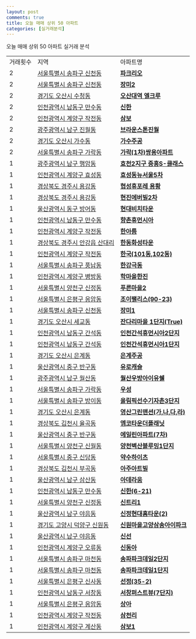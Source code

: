 ```yaml
---
layout: post
comments: true
title: 오늘 매매 상위 50 아파트
categories: [실거래분석]
---
```


오늘 매매 상위 50 아파트 실거래 분석

<table>
  <tr>
    <td>거래횟수</td>
    <td>지역</td>
    <td>아파트명</td>
  </tr>

  <tr>
    <td>2</td>
    <td><a href="/실거래가/2021/05/23/11710.html">서울특별시 송파구 신천동</a></td>
    <td colspan="4" style="font-weight: bold;"><a href="https://search.naver.com/search.naver?query=신천동 파크리오">파크리오</a></td>
  </tr>

  <tr>
    <td>2</td>
    <td><a href="/실거래가/2021/05/23/11710.html">서울특별시 송파구 신천동</a></td>
    <td colspan="4" style="font-weight: bold;"><a href="https://search.naver.com/search.naver?query=신천동 장미2">장미2</a></td>
  </tr>

  <tr>
    <td>2</td>
    <td><a href="/실거래가/2021/05/23/41370.html">경기도 오산시 수청동</a></td>
    <td colspan="4" style="font-weight: bold;"><a href="https://search.naver.com/search.naver?query=수청동 오산대역 엘크루">오산대역 엘크루</a></td>
  </tr>

  <tr>
    <td>2</td>
    <td><a href="/실거래가/2021/05/23/28200.html">인천광역시 남동구 만수동</a></td>
    <td colspan="4" style="font-weight: bold;"><a href="https://search.naver.com/search.naver?query=만수동 신한">신한</a></td>
  </tr>

  <tr>
    <td>2</td>
    <td><a href="/실거래가/2021/05/23/28245.html">인천광역시 계양구 작전동</a></td>
    <td colspan="4" style="font-weight: bold;"><a href="https://search.naver.com/search.naver?query=작전동 삼보">삼보</a></td>
  </tr>

  <tr>
    <td>2</td>
    <td><a href="/실거래가/2021/05/23/29155.html">광주광역시 남구 진월동</a></td>
    <td colspan="4" style="font-weight: bold;"><a href="https://search.naver.com/search.naver?query=진월동 브라운스톤진월">브라운스톤진월</a></td>
  </tr>

  <tr>
    <td>2</td>
    <td><a href="/실거래가/2021/05/23/41370.html">경기도 오산시 가수동</a></td>
    <td colspan="4" style="font-weight: bold;"><a href="https://search.naver.com/search.naver?query=가수동 가수주공">가수주공</a></td>
  </tr>

  <tr>
    <td>2</td>
    <td><a href="/실거래가/2021/05/23/11710.html">서울특별시 송파구 가락동</a></td>
    <td colspan="4" style="font-weight: bold;"><a href="https://search.naver.com/search.naver?query=가락동 가락(1차)쌍용아파트">가락(1차)쌍용아파트</a></td>
  </tr>

  <tr>
    <td>1</td>
    <td><a href="/실거래가/2021/05/23/29155.html">광주광역시 남구 행암동</a></td>
    <td colspan="4" style="font-weight: bold;"><a href="https://search.naver.com/search.naver?query=행암동 효천2지구 중흥S-클래스">효천2지구 중흥S-클래스</a></td>
  </tr>

  <tr>
    <td>1</td>
    <td><a href="/실거래가/2021/05/23/28245.html">인천광역시 계양구 효성동</a></td>
    <td colspan="4" style="font-weight: bold;"><a href="https://search.naver.com/search.naver?query=효성동 효성동뉴서울5차">효성동뉴서울5차</a></td>
  </tr>

  <tr>
    <td>1</td>
    <td><a href="/실거래가/2021/05/23/47130.html">경상북도 경주시 용강동</a></td>
    <td colspan="4" style="font-weight: bold;"><a href="https://search.naver.com/search.naver?query=용강동 협성휴포레 용황">협성휴포레 용황</a></td>
  </tr>

  <tr>
    <td>1</td>
    <td><a href="/실거래가/2021/05/23/47130.html">경상북도 경주시 용강동</a></td>
    <td colspan="4" style="font-weight: bold;"><a href="https://search.naver.com/search.naver?query=용강동 현진에버빌2차">현진에버빌2차</a></td>
  </tr>

  <tr>
    <td>1</td>
    <td><a href="/실거래가/2021/05/23/31170.html">울산광역시 동구 방어동</a></td>
    <td colspan="4" style="font-weight: bold;"><a href="https://search.naver.com/search.naver?query=방어동 현대비치타운">현대비치타운</a></td>
  </tr>

  <tr>
    <td>1</td>
    <td><a href="/실거래가/2021/05/23/28200.html">인천광역시 남동구 만수동</a></td>
    <td colspan="4" style="font-weight: bold;"><a href="https://search.naver.com/search.naver?query=만수동 향촌휴먼시아">향촌휴먼시아</a></td>
  </tr>

  <tr>
    <td>1</td>
    <td><a href="/실거래가/2021/05/23/28245.html">인천광역시 계양구 작전동</a></td>
    <td colspan="4" style="font-weight: bold;"><a href="https://search.naver.com/search.naver?query=작전동 한아름">한아름</a></td>
  </tr>

  <tr>
    <td>1</td>
    <td><a href="/실거래가/2021/05/23/47130.html">경상북도 경주시 안강읍 산대리</a></td>
    <td colspan="4" style="font-weight: bold;"><a href="https://search.naver.com/search.naver?query=안강읍 산대리 한동화성타운">한동화성타운</a></td>
  </tr>

  <tr>
    <td>1</td>
    <td><a href="/실거래가/2021/05/23/28245.html">인천광역시 계양구 작전동</a></td>
    <td colspan="4" style="font-weight: bold;"><a href="https://search.naver.com/search.naver?query=작전동 한국(101동,102동)">한국(101동,102동)</a></td>
  </tr>

  <tr>
    <td>1</td>
    <td><a href="/실거래가/2021/05/23/11710.html">서울특별시 송파구 풍납동</a></td>
    <td colspan="4" style="font-weight: bold;"><a href="https://search.naver.com/search.naver?query=풍납동 한강극동">한강극동</a></td>
  </tr>

  <tr>
    <td>1</td>
    <td><a href="/실거래가/2021/05/23/28245.html">인천광역시 계양구 병방동</a></td>
    <td colspan="4" style="font-weight: bold;"><a href="https://search.naver.com/search.naver?query=병방동 학마을한진">학마을한진</a></td>
  </tr>

  <tr>
    <td>1</td>
    <td><a href="/실거래가/2021/05/23/11470.html">서울특별시 양천구 신정동</a></td>
    <td colspan="4" style="font-weight: bold;"><a href="https://search.naver.com/search.naver?query=신정동 푸른마을2">푸른마을2</a></td>
  </tr>

  <tr>
    <td>1</td>
    <td><a href="/실거래가/2021/05/23/11380.html">서울특별시 은평구 응암동</a></td>
    <td colspan="4" style="font-weight: bold;"><a href="https://search.naver.com/search.naver?query=응암동 조이팰리스(90-23)">조이팰리스(90-23)</a></td>
  </tr>

  <tr>
    <td>1</td>
    <td><a href="/실거래가/2021/05/23/11710.html">서울특별시 송파구 신천동</a></td>
    <td colspan="4" style="font-weight: bold;"><a href="https://search.naver.com/search.naver?query=신천동 장미1">장미1</a></td>
  </tr>

  <tr>
    <td>1</td>
    <td><a href="/실거래가/2021/05/23/41370.html">경기도 오산시 세교동</a></td>
    <td colspan="4" style="font-weight: bold;"><a href="https://search.naver.com/search.naver?query=세교동 잔다리마을 1단지(True)">잔다리마을 1단지(True)</a></td>
  </tr>

  <tr>
    <td>1</td>
    <td><a href="/실거래가/2021/05/23/28200.html">인천광역시 남동구 간석동</a></td>
    <td colspan="4" style="font-weight: bold;"><a href="https://search.naver.com/search.naver?query=간석동 인천간석휴먼시아2단지">인천간석휴먼시아2단지</a></td>
  </tr>

  <tr>
    <td>1</td>
    <td><a href="/실거래가/2021/05/23/28200.html">인천광역시 남동구 간석동</a></td>
    <td colspan="4" style="font-weight: bold;"><a href="https://search.naver.com/search.naver?query=간석동 인천간석휴먼시아1단지">인천간석휴먼시아1단지</a></td>
  </tr>

  <tr>
    <td>1</td>
    <td><a href="/실거래가/2021/05/23/41370.html">경기도 오산시 은계동</a></td>
    <td colspan="4" style="font-weight: bold;"><a href="https://search.naver.com/search.naver?query=은계동 은계주공">은계주공</a></td>
  </tr>

  <tr>
    <td>1</td>
    <td><a href="/실거래가/2021/05/23/31110.html">울산광역시 중구 반구동</a></td>
    <td colspan="4" style="font-weight: bold;"><a href="https://search.naver.com/search.naver?query=반구동 유로캐슬">유로캐슬</a></td>
  </tr>

  <tr>
    <td>1</td>
    <td><a href="/실거래가/2021/05/23/29155.html">광주광역시 남구 월산동</a></td>
    <td colspan="4" style="font-weight: bold;"><a href="https://search.naver.com/search.naver?query=월산동 월산우방아이유쉘">월산우방아이유쉘</a></td>
  </tr>

  <tr>
    <td>1</td>
    <td><a href="/실거래가/2021/05/23/11710.html">서울특별시 송파구 가락동</a></td>
    <td colspan="4" style="font-weight: bold;"><a href="https://search.naver.com/search.naver?query=가락동 우성">우성</a></td>
  </tr>

  <tr>
    <td>1</td>
    <td><a href="/실거래가/2021/05/23/11710.html">서울특별시 송파구 방이동</a></td>
    <td colspan="4" style="font-weight: bold;"><a href="https://search.naver.com/search.naver?query=방이동 올림픽선수기자촌3단지">올림픽선수기자촌3단지</a></td>
  </tr>

  <tr>
    <td>1</td>
    <td><a href="/실거래가/2021/05/23/41370.html">경기도 오산시 은계동</a></td>
    <td colspan="4" style="font-weight: bold;"><a href="https://search.naver.com/search.naver?query=은계동 영산그린맨션(가,나,다,라)">영산그린맨션(가,나,다,라)</a></td>
  </tr>

  <tr>
    <td>1</td>
    <td><a href="/실거래가/2021/05/23/47150.html">경상북도 김천시 율곡동</a></td>
    <td colspan="4" style="font-weight: bold;"><a href="https://search.naver.com/search.naver?query=율곡동 엠코타운더플래닛">엠코타운더플래닛</a></td>
  </tr>

  <tr>
    <td>1</td>
    <td><a href="/실거래가/2021/05/23/31110.html">울산광역시 중구 반구동</a></td>
    <td colspan="4" style="font-weight: bold;"><a href="https://search.naver.com/search.naver?query=반구동 에일린아파트(7차)">에일린아파트(7차)</a></td>
  </tr>

  <tr>
    <td>1</td>
    <td><a href="/실거래가/2021/05/23/11470.html">서울특별시 양천구 신월동</a></td>
    <td colspan="4" style="font-weight: bold;"><a href="https://search.naver.com/search.naver?query=신월동 양천벽산블루밍1단지">양천벽산블루밍1단지</a></td>
  </tr>

  <tr>
    <td>1</td>
    <td><a href="/실거래가/2021/05/23/11140.html">서울특별시 중구 신당동</a></td>
    <td colspan="4" style="font-weight: bold;"><a href="https://search.naver.com/search.naver?query=신당동 약수하이츠">약수하이츠</a></td>
  </tr>

  <tr>
    <td>1</td>
    <td><a href="/실거래가/2021/05/23/47150.html">경상북도 김천시 부곡동</a></td>
    <td colspan="4" style="font-weight: bold;"><a href="https://search.naver.com/search.naver?query=부곡동 아주아트빌">아주아트빌</a></td>
  </tr>

  <tr>
    <td>1</td>
    <td><a href="/실거래가/2021/05/23/31140.html">울산광역시 남구 삼산동</a></td>
    <td colspan="4" style="font-weight: bold;"><a href="https://search.naver.com/search.naver?query=삼산동 아데라움">아데라움</a></td>
  </tr>

  <tr>
    <td>1</td>
    <td><a href="/실거래가/2021/05/23/28200.html">인천광역시 남동구 만수동</a></td>
    <td colspan="4" style="font-weight: bold;"><a href="https://search.naver.com/search.naver?query=만수동 신한(6-21)">신한(6-21)</a></td>
  </tr>

  <tr>
    <td>1</td>
    <td><a href="/실거래가/2021/05/23/11470.html">서울특별시 양천구 신정동</a></td>
    <td colspan="4" style="font-weight: bold;"><a href="https://search.naver.com/search.naver?query=신정동 신트리1">신트리1</a></td>
  </tr>

  <tr>
    <td>1</td>
    <td><a href="/실거래가/2021/05/23/31140.html">울산광역시 남구 야음동</a></td>
    <td colspan="4" style="font-weight: bold;"><a href="https://search.naver.com/search.naver?query=야음동 신정현대홈타운(2)">신정현대홈타운(2)</a></td>
  </tr>

  <tr>
    <td>1</td>
    <td><a href="/실거래가/2021/05/23/41281.html">경기도 고양시 덕양구 신원동</a></td>
    <td colspan="4" style="font-weight: bold;"><a href="https://search.naver.com/search.naver?query=신원동 신원마을고양삼송아이파크">신원마을고양삼송아이파크</a></td>
  </tr>

  <tr>
    <td>1</td>
    <td><a href="/실거래가/2021/05/23/31140.html">울산광역시 남구 야음동</a></td>
    <td colspan="4" style="font-weight: bold;"><a href="https://search.naver.com/search.naver?query=야음동 신선">신선</a></td>
  </tr>

  <tr>
    <td>1</td>
    <td><a href="/실거래가/2021/05/23/28245.html">인천광역시 계양구 오류동</a></td>
    <td colspan="4" style="font-weight: bold;"><a href="https://search.naver.com/search.naver?query=오류동 신동아">신동아</a></td>
  </tr>

  <tr>
    <td>1</td>
    <td><a href="/실거래가/2021/05/23/11710.html">서울특별시 송파구 마천동</a></td>
    <td colspan="4" style="font-weight: bold;"><a href="https://search.naver.com/search.naver?query=마천동 송파파크데일2단지">송파파크데일2단지</a></td>
  </tr>

  <tr>
    <td>1</td>
    <td><a href="/실거래가/2021/05/23/11710.html">서울특별시 송파구 마천동</a></td>
    <td colspan="4" style="font-weight: bold;"><a href="https://search.naver.com/search.naver?query=마천동 송파파크데일1단지">송파파크데일1단지</a></td>
  </tr>

  <tr>
    <td>1</td>
    <td><a href="/실거래가/2021/05/23/11380.html">서울특별시 은평구 신사동</a></td>
    <td colspan="4" style="font-weight: bold;"><a href="https://search.naver.com/search.naver?query=신사동 선정(35-2)">선정(35-2)</a></td>
  </tr>

  <tr>
    <td>1</td>
    <td><a href="/실거래가/2021/05/23/28200.html">인천광역시 남동구 서창동</a></td>
    <td colspan="4" style="font-weight: bold;"><a href="https://search.naver.com/search.naver?query=서창동 서창퍼스트뷰(7단지)">서창퍼스트뷰(7단지)</a></td>
  </tr>

  <tr>
    <td>1</td>
    <td><a href="/실거래가/2021/05/23/11380.html">서울특별시 은평구 응암동</a></td>
    <td colspan="4" style="font-weight: bold;"><a href="https://search.naver.com/search.naver?query=응암동 상아">상아</a></td>
  </tr>

  <tr>
    <td>1</td>
    <td><a href="/실거래가/2021/05/23/28245.html">인천광역시 계양구 작전동</a></td>
    <td colspan="4" style="font-weight: bold;"><a href="https://search.naver.com/search.naver?query=작전동 삼천리">삼천리</a></td>
  </tr>

  <tr>
    <td>1</td>
    <td><a href="/실거래가/2021/05/23/28245.html">인천광역시 계양구 계산동</a></td>
    <td colspan="4" style="font-weight: bold;"><a href="https://search.naver.com/search.naver?query=계산동 삼보1">삼보1</a></td>
  </tr>

</table>
